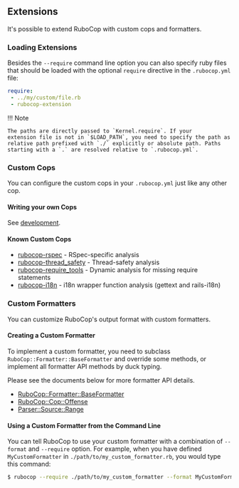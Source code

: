## Extensions

It's possible to extend RuboCop with custom cops and formatters.

### Loading Extensions

Besides the `--require` command line option you can also specify ruby
files that should be loaded with the optional `require` directive in the
`.rubocop.yml` file:

```yaml
require:
 - ../my/custom/file.rb
 - rubocop-extension
```

!!! Note

    The paths are directly passed to `Kernel.require`. If your
    extension file is not in `$LOAD_PATH`, you need to specify the path as
    relative path prefixed with `./` explicitly or absolute path. Paths
    starting with a `.` are resolved relative to `.rubocop.yml`.

### Custom Cops

You can configure the custom cops in your `.rubocop.yml` just like any
other cop.

#### Writing your own Cops

See [development](development.md).

#### Known Custom Cops

* [rubocop-rspec](https://github.com/rubocop-hq/rubocop-rspec) -
  RSpec-specific analysis
* [rubocop-thread_safety](https://github.com/covermymeds/rubocop-thread_safety) -
  Thread-safety analysis
* [rubocop-require_tools](https://github.com/milch/rubocop-require_tools) -
  Dynamic analysis for missing require statements
* [rubocop-i18n](https://github.com/puppetlabs/rubocop-i18n) - i18n wrapper function analysis (gettext and rails-i18n)

### Custom Formatters

You can customize RuboCop's output format with custom formatters.

#### Creating a Custom Formatter

To implement a custom formatter, you need to subclass
`RuboCop::Formatter::BaseFormatter` and override some methods,
or implement all formatter API methods by duck typing.

Please see the documents below for more formatter API details.

* [RuboCop::Formatter::BaseFormatter](https://www.rubydoc.info/gems/rubocop/RuboCop/Formatter/BaseFormatter)
* [RuboCop::Cop::Offense](https://www.rubydoc.info/gems/rubocop/RuboCop/Cop/Offense)
* [Parser::Source::Range](https://www.rubydoc.info/gems/parser/Parser/Source/Range)

#### Using a Custom Formatter from the Command Line

You can tell RuboCop to use your custom formatter with a combination of
`--format` and `--require` option.
For example, when you have defined `MyCustomFormatter` in
`./path/to/my_custom_formatter.rb`, you would type this command:

```sh
$ rubocop --require ./path/to/my_custom_formatter --format MyCustomFormatter
```
